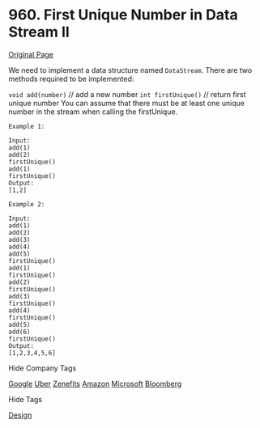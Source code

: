# 960. First Unique Number in Data Stream II  
[Original Page](https://www.lintcode.com/problem/first-unique-number-in-data-stream-ii/description)  

We need to implement a data structure named `DataStream`. There are two methods required to be implemented:

`void add(number)` // add a new number
`int firstUnique()` // return first unique number
You can assume that there must be at least one unique number in the stream when calling the firstUnique.

```
Example 1:

Input:
add(1)
add(2)
firstUnique()
add(1)
firstUnique()
Output:
[1,2]
```   

```
Example 2:

Input:
add(1)
add(2)
add(3)
add(4)
add(5)
firstUnique()
add(1)
firstUnique()
add(2)
firstUnique()
add(3)
firstUnique()
add(4)
firstUnique()
add(5)
add(6)
firstUnique()
Output:
[1,2,3,4,5,6]
```

<div>

<div id="company_tags" class="btn btn-xs btn-warning">Hide Company Tags</div>

<span class="hidebutton" style="display: inline;">[Google](/company/google/) [Uber](/company/uber/) [Zenefits](/company/zenefits/) [Amazon](/company/amazon/) [Microsoft](/company/microsoft/) [Bloomberg](/company/bloomberg/)</span></div>

<div>

<div id="tags" class="btn btn-xs btn-warning">Hide Tags</div>

<span class="hidebutton" style="display: inline;">[Design](/tag/design/)</span></div>
